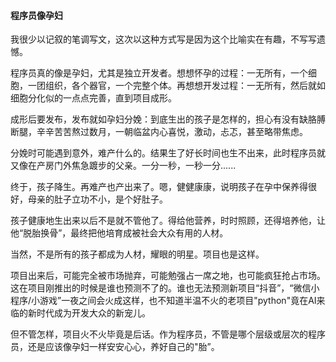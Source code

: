 #### 程序员像孕妇

我很少以记叙的笔调写文，这次以这种方式写是因为这个比喻实在有趣，不写写遗憾。

程序员真的像是孕妇，尤其是独立开发者。想想怀孕的过程：一无所有，一个细胞，一团组织，各个器官，一个完整个体。再想想开发过程：一无所有，然后就如细胞分化似的一点点完善，直到项目成形。

成形后要发布，发布就如孕妇分娩：到底生出的孩子是怎样的，担心有没有缺胳膊断腿，辛辛苦苦熬过数月，一朝临盆内心喜悦，激动，忐忑，甚至略带焦虑。

分娩时可能遇到意外，难产什么的。结果生了好长时间也生不出来，此时程序员就又像在产房门外焦急踱步的父亲。一分一秒，一秒一分......

终于，孩子降生。再难产也产出来了。嗯，健健康康，说明孩子在孕中保养得很好，母亲的肚子立功不小，是个好肚子。

孩子健康地生出来以后不是就不管他了。得给他营养，时时照顾，还得培养他，让他“脱胎换骨”，最终把他培育成被社会大众有用的人材。

当然，不是所有的孩子都成为人材，耀眼的明星。项目也是这样。

项目出来后，可能完全被市场抛弃，可能勉强占一席之地，也可能疯狂抢占市场。这在项目刚推出的时候是谁也预测不了的。谁也无法预测新项目“抖音”，“微信小程序/小游戏”一夜之间会火成这样，也不知道半温不火的老项目"python"竟在AI来临的新时代成为开发大众的新宠儿。

但不管怎样，项目火不火毕竟是后话。作为程序员，不管是哪个层级或层次的程序员，还是应该像孕妇一样安安心心，养好自己的"胎”。